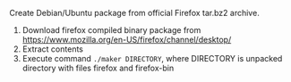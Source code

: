 Create Debian/Ubuntu package from official Firefox tar.bz2 archive.

1. Download firefox compiled binary package from https://www.mozilla.org/en-US/firefox/channel/desktop/
2. Extract contents
3. Execute command `./maker DIRECTORY`,  where DIRECTORY is unpacked directory with files firefox and firefox-bin
